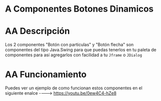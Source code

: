 # A Componentes Botones Dinamicos
# AA Descripción
Los 2 componentes "Botón con particulas" y "Botón flecha" son componentes del tipo Java.Swing para que puedas tenerlos en tu paleta de componentes para así agregarlos con facilidad a tu ``Jframe`` o ``JDialog``



# AA Funcionamiento
Puedes ver un ejemplo de como funcionan estos componentes en el 
siguiente enalce ----> https://youtu.be/0ew4C4-hZe8
